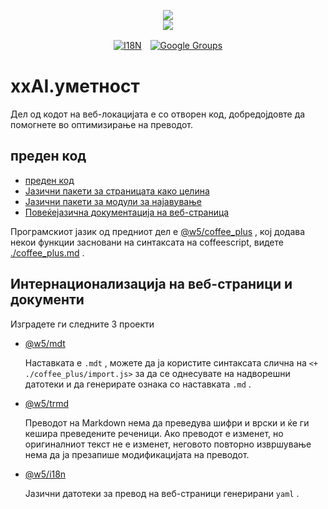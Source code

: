 <p align="center"><a href="https://xxai.art"><img src="https://cdn.jsdelivr.net/gh/xxai-art/doc/logo.svg"/></a><br/><a href="https://xxai.art"><img src="https://cdn.jsdelivr.net/gh/xxai-art/doc/xxai.svg"/></a></p><p align="center"><a href="https://github.com/xxai-art/doc#readme"><img alt="I18N" src="https://cdn.jsdelivr.net/gh/wactax/img/t.svg"/></a>　<a href="https://groups.google.com/u/0/g/xxai-art"><img alt="Google Groups" src="https://cdn.jsdelivr.net/gh/wactax/img/g-groups.svg"/></a></p>

# xxAI.уметност

Дел од кодот на веб-локацијата е со отворен код, добредојдовте да помогнете во оптимизирање на преводот.

## преден код

* [преден код](https://github.com/xxai-art/web)
* [Јазични пакети за страницата како целина](https://github.com/xxai-art/web/tree/main/i18n)
* [Јазични пакети за модули за најавување](https://github.com/wacpkg/user/tree/main/ui.i18n)
* [Повеќејазична документација на веб-страница](https://github.com/xxai-doc)

Програмскиот јазик од предниот дел е [@w5/coffee_plus](http://npmjs.com/@w5/coffee_plus) , кој додава некои функции засновани на синтаксата на coffeescript, видете [./coffee_plus.md](./coffee_plus.md) .

## Интернационализација на веб-страници и документи

Изградете ги следните 3 проекти

* [@w5/mdt](https://www.npmjs.com/package/@w5/mdt)

  Наставката е `.mdt` , можете да ја користите синтаксата слична на `<+ ./coffee_plus/import.js>` за да се однесувате на надворешни датотеки и да генерирате ознака со наставката `.md` .

* [@w5/trmd](https://www.npmjs.com/package/@w5/trmd)

  Преводот на Markdown нема да преведува шифри и врски и ќе ги кешира преведените реченици. Ако преводот е изменет, но оригиналниот текст не е изменет, неговото повторно извршување нема да ја презапише модификацијата на преводот.

* [@w5/i18n](https://www.npmjs.com/package/@w5/i18n)

  Јазични датотеки за превод на веб-страници генерирани `yaml` .
